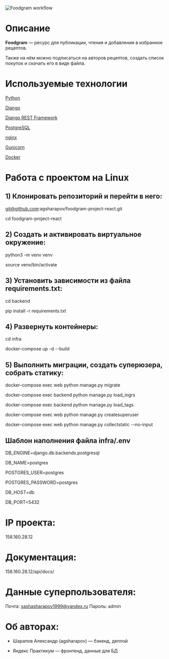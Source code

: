 ![Foodgram workflow](https://github.com/agsharapov/foodgram-project-react/actions/workflows/foodgram_workflow.yml/badge.svg?branch=main)

# Описание

**Foodgram** — ресурс для публикации, чтения и добавления в избранное рецептов.

Также на нём можно подписаться на авторов рецептов, создать список покупок и скачать его в виде файла.

# Используемые технологии
 
[Python](https://www.python.org/)
 
[Django](https://www.djangoproject.com/)
 
[Django REST Framework](https://www.django-rest-framework.org/)

[PostgreSQL](https://www.postgresql.org/)

[nginx](https://nginx.org/)

[Gunicorn](https://gunicorn.org/)

[Docker](https://www.docker.com/)

# Работа с проектом на Linux
 
## 1) Клонировать репозиторий и перейти в него:
 
git@github.com:agsharapov/foodgram-project-react.git
 
cd foodgram-project-react
 
## 2) Cоздать и активировать виртуальное окружение:
 
python3 -m venv venv
 
source venv/bin/activate
 
## 3) Установить зависимости из файла requirements.txt:

cd backend

pip install -r requirements.txt
 
## 4) Развернуть контейнеры:
 
cd infra
 
docker-compose up -d --build
 
## 5) Выполнить миграции, создать суперюзера, собрать статику:
 
docker-compose exec web python manage.py migrate

docker-compose exec backend python manage.py load_ingrs

docker-compose exec backend python manage.py load_tags
 
docker-compose exec web python manage.py createsuperuser
 
docker-compose exec web python manage.py collectstatic --no-input
 
## Шаблон наполнения файла infra/.env
 
DB_ENGINE=django.db.backends.postgresql
 
DB_NAME=postgres
 
POSTGRES_USER=postgres
 
POSTGRES_PASSWORD=postgres
 
DB_HOST=db
 
DB_PORT=5432

# IP проекта:

158.160.28.12

# Документация:

158.160.28.12/api/docs/

# Данные суперпользователя:

Почта: sashasharapov1999@yandex.ru
Пароль: admin

# Об авторах:

* Шарапов Александр (agsharapov) — бэкенд, деплой

* Яндекс Практикум — фронтенд, данные для БД